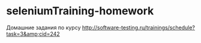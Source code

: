 # seleniumTraining-homework
Домашние задания по курсу http://software-testing.ru/trainings/schedule?task=3&amp;cid=242
